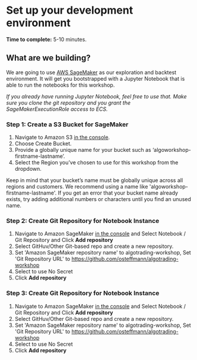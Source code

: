 # Set up your development environment

**Time to complete:** 5-10 minutes.

## What are we building?

We are going to use [AWS SageMaker](https://aws.amazon.com/sagemaker/) as our exploration and backtest environment. It will get you bootstrapped with a Jupyter Notebook that is able to run the notebooks for this workshop.

_If you already have running Jupyter Notebook, feel free to use that. Make sure you clone the git repository and you grant the SageMakerExecutionRole access to ECS._

### Step 1: Create a S3 Bucket for SageMaker

1. Navigate to Amazon S3 [in the console](https://console.aws.amazon.com/s3).
1. Choose Create Bucket.
1. Provide a globally unique name for your bucket such as ‘algoworkshop-firstname-lastname’.
1. Select the Region you’ve chosen to use for this workshop from the dropdown.

Keep in mind that your bucket’s name must be globally unique across all regions and customers. We recommend using a name like 'algoworkshop-firstname-lastname'. If you get an error that your bucket name already exists, try adding additional numbers or characters until you find an unused name.

### Step 2: Create Git Repository for Notebook Instance

1. Navigate to Amazon SageMaker [in the console](https://console.aws.amazon.com/sagemaker) and Select Notebook / Git Repository and Click **Add repository**
1. Select GitHuv/Other Git-based repo and create a new repository.
1. Set 'Amazon SageMaker repository name' to algotrading-workshop, Set 'Git Repository URL' to https://github.com/osteffmann/algotrading-workshop
1. Select to use No Secret
1. Click **Add repository**

### Step 3: Create Git Repository for Notebook Instance

1. Navigate to Amazon SageMaker [in the console](https://console.aws.amazon.com/sagemaker) and Select Notebook / Git Repository and Click **Add repository**
1. Select GitHuv/Other Git-based repo and create a new repository.
1. Set 'Amazon SageMaker repository name' to algotrading-workshop, Set 'Git Repository URL' to https://github.com/osteffmann/algotrading-workshop
1. Select to use No Secret
1. Click **Add repository**
